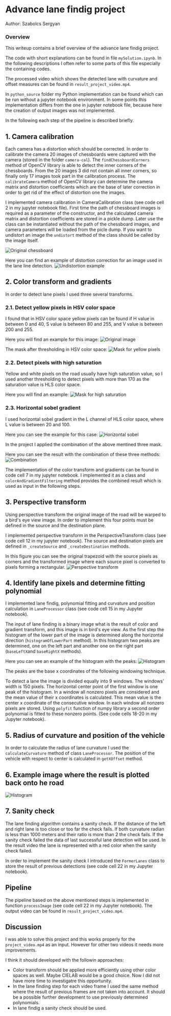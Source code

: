 # Advance lane findig project
Author: Szabolcs Sergyan

### Overview

This writeup contains a brief overview of the advance lane findig project.

The code with short explanations can be found in file `mySolution.ipynb`. 
In the following descriptions I often refer to some parts of this file especially the containing codes.

The processed video which shows the detected lane with curvature and offset measures can be found in `result_project_video.mp4`.

In `python_source` folder my Python implementation can be found which can be run without a jupyter notebook environment.
In some points this implementation differs from the one in jupyter notebook file, because here the creation of output images was not implemented.


In the following each step of the pipeline is described briefly.

## 1. Camera calibration

Each camera has a distortion which should be corrected. 
In order to calibrate the camera 20 images of chessboards were captured with the camera (stored in the folder `camera-cal`). 
The `findChessboardCorners` method of OpenCV library is able to detect the inner corners of the chessboards.
From the 20 images 3 did not contain all inner corners, so finally only 17 images took part in the calibration process.
The `calibrateCamera` method of OpenCV library can determine the camera matrix and distortion coefficients which are the base of later correction in order to get rid of the effect of distortion one the images.

I implemented camera calibration in CameraCalibration class (see code cell 2 in my jupyter notebook file). 
First time the path of chessboard images is required as a parameter of the constructor, and the calculated camera matrix and distortion coefficients are stored in a pickle dump.
Later use the class can be instantiated without the path of the chessboard images, and camera parameters will be loaded from the picle dump.
If you want to undistort an image the `undistort` method of the class should be called by the image itself.

![Original chessboard](./output_images/chessboard.jpg)

Here you can find an example of distortion correction for an image used in the lane line detection.
![Undistortion example](./output_images/undistorted_road.jpg)

## 2. Color transform and gradients

In order to detect lane pixels I used three several transforms.

### 2.1. Detect yellow pixels in HSV color space

I found that in HSV color space yellow pixels can be found if H value in between 0 and 40, S value is between 80 and 255, and V value is between 200 and 255.

Here you will find an example for this image:
![Original image](./test_images/test3.jpg)

The mask after thresholding in HSV color space:
![Mask for yellow pixels](./output_images/yellow.jpg)

### 2.2. Detect pixels with high saturation

Yellow and white pixels on the road usually have high saturation value, so I used another thresholding to detect pixels with more than 170 as the saturation value is HLS color space.

Here you will find an example:
![Mask for high saturation](./output_images/schannel.jpg)

### 2.3. Horizontal sobel gradient

I used horizontal sobel gradient in the L channel of HLS color space, where L value is between 20 and 100.

Here you can see the example for this case:
![Horizontal sobel](./output_images/sobelinl.jpg)

In the project I applied the combination of the above mentined three mask.

Here you can see the result with the combination of these three methods:
![Combination](./output_images/combined.jpg)

The implementation of the color transform and gradients can be found in code cell 7 in my jupyter notebook.
I implemented it as a class and `colorAndGradientFiltering` method provides the combined result which is used as input in the following steps.

## 3. Perspective transform

Using perspective transform the original image of the road will be warped to a bird's eye view image.
In order to implement this four points must be defined in the source and the destination plane.

I implemented perspective transform in the PerspectiveTransform class (see code cell 12 in my jupyter notebook).
The source and destination pixels are defined in `_createSource` and `_createDestination` methods.

In this figure you can see the original trapezoid with the source pixels as corners and the transformed image where each source pixel is converted to pixels forming a rectangular.
![Perspective transform](./output_images/perspective_transform.jpg)

## 4. Identify lane pixels and determine fitting polynomial

I implemented lane findig, polynomial fitting and curvature and position calculation in `LaneProcessor` class (see code cell 15 in my Jupyter notebook).

The input of lane finding is a binary image what is the result of color and gradient transform, and this image is in bird's eye view.
As the first step the histogram of the lower part of the image is determined along the horizontal direction (`histogramOfLowerPart` method).
In this histogram two peaks are determined, one on the left part and another one on the right part (`baseLeftX`and `baseRightX` methods).

Here you can see an example of the histogram with the peaks:
![Histogram](./output_images/histogram.jpg)

The peaks are the base x coordinates of the following windowing technique.

To detect a lane the image is divided equally into 9 windows. 
The windows' width is 150 pixels. 
The horizontal center point of the first window is one peak of the histogram.
In a window all nonzero pixels are considered and the mean value of their x coordinates is calculated.
This mean value is the center x coordinate of the consecutive window.
In each window all nonzero pixels are stored.
Using `polyfit` function of numpy library a second order polynomial is fitted to these nonzero points. (See code cells 18-20 in my Jupyter notebook).

## 5. Radius of curvature and position of the vehicle

In order to calculate the radius of lane curvature I used the `calculateCurvature` method of class `LaneProcessor`.
The position of the vehicle with respect to center is calculated in `getXOffset` method.

## 6. Example image where the result is plotted back onto he road

![Histogram](./output_images/stripe.jpg)

## 7. Sanity check

The lane finding algorithm contains a sanity check.
If the distance of the left and right lane is too close or too far the check fails.
If both curvature radian is less than 1000 meters and their ratio is more than 2 the check fails.
If the sanity check failed the data of last successful lane detection will be used.
In the result video the lane is represented with a red color when the sanity check failed.

In order to implement the sanity check I introduced the `FormerLanes` class to store the result of previous detections (see code cell 22 in my Jupyter notebook).

## Pipeline

The pipeline based on the above mentioned steps is implemented in function `processImage` (see code cell 22 in my Jupyter notebook).
The output video can be found in `result_project_video.mp4`.

## Discussion

I was able to solve this project and this works properly for the `project_video.mp4` as an input.
However for other two videos it needs more improvements.

I think it should developed with the followin approaches:
- Color transform should be applied more efficiently using other color spaces as well. Maybe CIELAB would be a good choice. Now I did not have more time to investigatre this opportunity.
- In the lane finding step for each video frame I used the same method where the result of previous frames are not taken into account. It should be a possible further development to use previously determined polynomials.
- In lane findig a sanity check should be used.